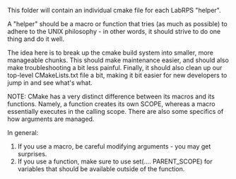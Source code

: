This folder will contain an individual cmake file for each LabRPS "helper".

A "helper" should be a macro or function that tries (as much as possible) to adhere to the
UNIX philosophy - in other words, it should strive to do one thing and do it well.

The idea here is to break up the cmake build system into smaller, more manageable chunks.
This should make maintenance easier, and should also make troubleshooting a bit less
painful. Finally, it should also clean up our top-level CMakeLists.txt file a bit, making
it bit easier for new developers to jump in and see what's what.

NOTE: CMake has a very distinct difference between its macros and its functions. Namely, a
function creates its own SCOPE, whereas a macro essentially executes in the calling scope.
There are also some specifics of how arguments are managed.

In general:

1) If you use a macro, be careful modifying arguments - you may get surprises.
2) If you use a function, make sure to use set(.... PARENT_SCOPE) for variables that
should be available outside of the function.
